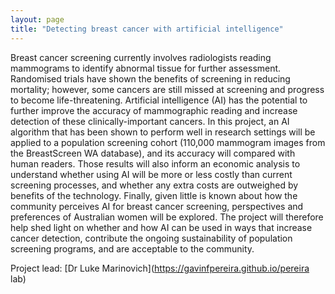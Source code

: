 ```yaml
---
layout: page
title: "Detecting breast cancer with artificial intelligence"
---
```


Breast cancer screening currently involves radiologists reading mammograms to identify abnormal tissue for further assessment. Randomised trials have shown the benefits of screening in reducing mortality; however, some cancers are still missed at screening and progress to become life-threatening. Artificial intelligence (AI) has the potential to further improve the accuracy of mammographic reading and increase detection of these clinically-important cancers. In this project, an AI algorithm that has been shown to perform well in research settings will be applied to a population screening cohort (110,000 mammogram images from the BreastScreen WA database), and its accuracy will compared with human readers. Those results will also inform an economic analysis to understand whether using AI will be more or less costly than current screening processes, and whether any extra costs are outweighed by benefits of the technology. Finally, given little is known about how the community perceives AI for breast cancer screening, perspectives and preferences of Australian women will be explored. The project will therefore help shed light on whether and how AI can be used in ways that increase cancer detection, contribute the ongoing sustainability of population screening programs, and are acceptable to the community.

Project lead: [Dr Luke Marinovich](https://gavinfpereira.github.io/pereira lab)
